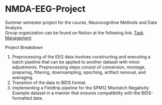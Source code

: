 # NMDA-EEG-Project
Summer semester project for the course, Neurocognitive Methods and Data Analysis.  
Group organization can be found on Notion at the following link: [Task Management](https://www.notion.so/invite/8f8b13efde52269851b1f1c695d6d4aae8a45b33)

Project Breakdown
1. Preprocessing of the EEG data involves constructing and executing a batch pipeline that can be applied to another dataset with minor adjustments. Preprocessing steps consist of conversion, montage, preparing, filtering, downsampling, epoching, artifact removal, and averaging.
2. Transition of the data to BIDS format.
3. Implementing a Fieldtrip pipeline for the SPM12 Mismatch Negativity Example dataset in a manner that ensures compatibility with the BIDS-formatted data.
